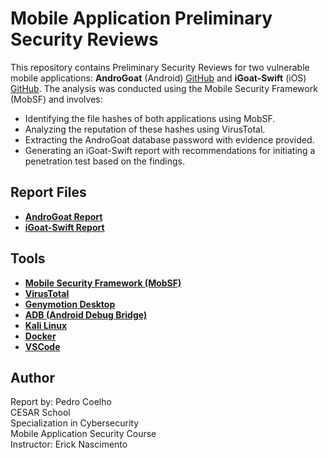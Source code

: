 # Mobile Application Preliminary Security Reviews

This repository contains Preliminary Security Reviews for two vulnerable mobile applications: **AndroGoat** (Android) [GitHub](https://github.com/satishpatnayak/AndroGoat) and **iGoat-Swift** (iOS) [GitHub](https://github.com/OWASP/iGoat-Swift). The analysis was conducted using the Mobile Security Framework (MobSF) and involves:

- Identifying the file hashes of both applications using MobSF.  
- Analyzing the reputation of these hashes using VirusTotal.  
- Extracting the AndroGoat database password with evidence provided.  
- Generating an iGoat-Swift report with recommendations for initiating a penetration test based on the findings.  

## Report Files
- **[AndroGoat Report](androgoat.md)**
- **[iGoat-Swift Report](igoat-swift.md)**

## Tools
- **[Mobile Security Framework (MobSF)](https://github.com/MobSF/Mobile-Security-Framework-MobSF)**
- **[VirusTotal](https://www.virustotal.com/)**
- **[Genymotion Desktop](https://docs.genymotion.com/desktop/)**
- **[ADB (Android Debug Bridge)](https://developer.android.com/studio/command-line/adb)**
- **[Kali Linux](https://www.kali.org/)**
- **[Docker](https://www.docker.com/)**
- **[VSCode](https://code.visualstudio.com/)**

## Author
Report by: Pedro Coelho  
CESAR School  
Specialization in Cybersecurity  
Mobile Application Security Course  
Instructor: Erick Nascimento
